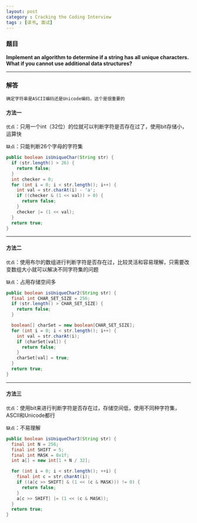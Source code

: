```yaml
---
layout: post
category : Cracking the Coding Interview
tags : [读书, 面试]
---
```

### 题目
**Implement an algorithm to determine if a string has all unique characters. What if you cannot use additional data structures?**

---

### 解答
`确定字符串是ASCII编码还是Unicode编码，这个是很重要的`

#### 方法一
`优点`：只用一个int（32位）的位就可以判断字符是否存在过了，使用bit存储小，运算快

`缺点`：只能判断26个字母的字符集

```java
public boolean isUniqueChar(String str) {
  if (str.length() > 26) {
    return false;
  }
  int checker = 0;
  for (int i = 0; i < str.length(); i++) {
    int val = str.charAt(i) - 'a';
    if ((checker & (1 << val)) > 0) {
      return false;
    }
    checker |= (1 << val);
  }
  return true;
}
```

---

#### 方法二
`优点`：使用布尔的数组进行判断字符是否存在过，比较灵活和容易理解，只需要改变数组大小就可以解决不同字符集的问题

`缺点`：占用存储空间多

```java
public boolean isUniqueChar2(String str) {
  final int CHAR_SET_SIZE = 256;
  if (str.length() > CHAR_SET_SIZE) {
    return false;
  }

  boolean[] charSet = new boolean[CHAR_SET_SIZE];
  for (int i = 0; i < str.length(); i++) {
    int val = str.charAt(i);
    if (charSet[val]) {
      return false;
    }
    charSet[val] = true;
  }
  return true;
}
```

---

#### 方法三
`优点`：使用bit来进行判断字符是否存在过，存储空间低，使用不同种字符集，ASCII和Unicode都行

`缺点`：不易理解

```java
public boolean isUniqueChar3(String str) {
  final int N = 256;
  final int SHIFT = 5;
  final int MASK = 0x1f;
  int a[] = new int[1 + N / 32];

  for (int i = 0; i < str.length(); ++i) {
    final int c = str.charAt(i);
    if ((a[c >> SHIFT] & (1 << (c & MASK))) != 0) {
      return false;
    }
    a[c >> SHIFT] |= (1 << (c & MASK));
  }
  return true;
}
```
